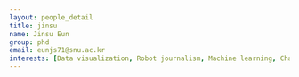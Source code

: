 ```yaml
---
layout: people_detail
title: jinsu
name: Jinsu Eun
group: phd
email: eunjs71@snu.ac.kr
interests: [Data visualization, Robot journalism, Machine learning, Chatbot]
---
```

